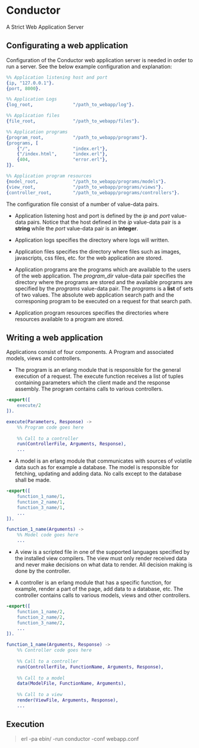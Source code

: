 # Conductor
A Strict Web Application Server

## Configurating a web application
Configuration of the Conductor web application server is needed in order to
run a server. See the below example configuration and explanation:

```erlang
%% Application listening host and port
{ip, "127.0.0.1"}.
{port, 8000}.

%% Application Logs
{log_root,               "/path_to_webapp/log"}.

%% Application files
{file_root,              "/path_to_webapp/files"}.

%% Application programs
{program_root,           "/path_to_webapp/programs"}.
{programs, [
    {"/",                "index.erl"},
    {"/index.html",      "index.erl"},
	{404,                "error.erl"},
]}.

%% Application program resources
{model_root,             "/path_to_webapp/programs/models"}.
{view_root,              "/path_to_webapp/programs/views"}.
{controller_root,        "/path_to_webapp/programs/controllers"}.

```
The configuration file consist of a number of value-data pairs.

* Application listening host and port is defined by the _ip_ and _port_ 
value-data pairs. Notice that the host defined in the _ip_ value-data pair 
is a __string__ while the _port_ value-data pair is an __integer__.

* Application logs specifies the directory where logs will written.

* Application files specifies the directory where files such as images, 
javascripts, css files, etc. for the web application are stored.

* Application programs are the programs which are available to the users
of the web application. The _program_dir_ value-data pair specifies the 
directory where the programs are stored and the available programs are 
specified by the _programs_ value-data pair. The _programs_ is a __list__ 
of sets of two values. The absolute web application search path and the 
corresponing program to be executed on a request for that search path.

* Application program resources specifies the directories where resources 
available to a program are stored.

## Writing a web application
Applications consist of four components. A Program and associated models, 
views and controllers.

* The program is an erlang module that is responsible for the general 
execution of a request. The execute function receives a list of tuples 
containing parameters which the client made and the response assembly. 
The program contains calls to various controllers.

```Erlang
-export([
	execute/2
]).

execute(Parameters, Response) ->
	%% Program code goes here
	
	%% Call to a controller
	run(ControllerFile, Arguments, Response),
	...
```

* A model is an erlang module that communicates with sources of volatile data 
such as for example a database. The model is responsible for fetching, 
updating and adding data. No calls except to the database shall be made.

```Erlang
-export([
	function_1_name/1,
	function_2_name/1,
	function_3_name/1,
	...
]).

function_1_name(Arguments) ->
	%% Model code goes here
	...
```

* A view is a scripted file in one of the supported languages specified 
by the installed view compilers. The view must only render received data 
and never make decisions on what data to render. All decision making is 
done by the controller.

* A controller is an erlang module that has a specific function, for example, 
render a part of the page, add data to a database, etc. The controller contains 
calls to various models, views and other controllers.

```Erlang
-export([
	function_1_name/2,
	function_2_name/2,
	function_3_name/2,
	...
]).

function_1_name(Arguments, Response) ->
	%% Controller code goes here
	
	%% Call to a controller
	run(ControllerFile, FunctionName, Arguments, Response),
	
	%% Call to a model
	data(ModelFile, FunctionName, Arguments),
	
	%% Call to a view
	render(ViewFile, Arguments, Response),
	...
```

## Execution
> erl -pa ebin/ -run conductor -conf webapp.conf
